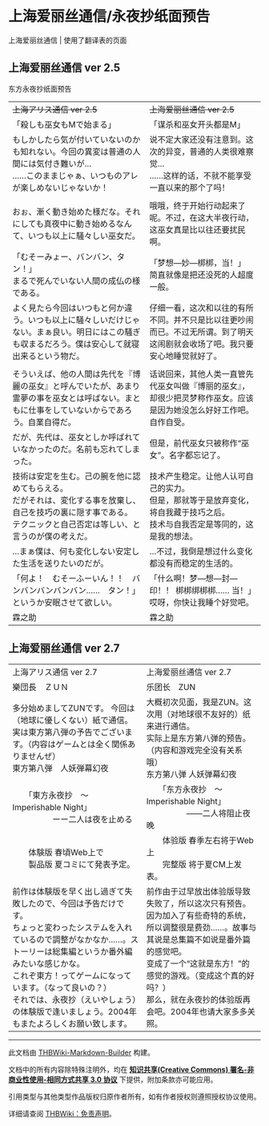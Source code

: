 # 上海爱丽丝通信/永夜抄纸面预告

<!-- source html: G:\repos\THBWiki-Markdown-Builder\THBWikiMarkdown\Temp\main\4\41\ns0%3A%E4%B8%8A%E6%B5%B7%E7%88%B1%E4%B8%BD%E4%B8%9D%E9%80%9A%E4%BF%A1%2F%E6%B0%B8%E5%A4%9C%E6%8A%84%E7%BA%B8%E9%9D%A2%E9%A2%84%E5%91%8A.html -->

上海爱丽丝通信 | 使用了翻译表的页面


## 上海爱丽丝通信 ver 2.5
[](./文件-上海爱丽丝通信永夜抄纸面预告.jpg.md)  [](./文件-上海爱丽丝通信永夜抄纸面预告.jpg.md)东方永夜抄纸面预告


<table><tbody><tr class="tt-content-header" id="上海爱丽丝通信_ver_2.5-1" data-pos="&#91;&quot;\u4e0a\u6d77\u7231\u4e3d\u4e1d\u901a\u4fe1 ver 2.5&quot;,1&#93;"><td class="tt-jah" lang="ja"><div class="poem"><s>上海アリス通信 ver 2.5</s></div></td><td class="tt-zhh" lang="zh"><div class="poem"><s>上海爱丽丝通信 ver 2.5</s></div></td></tr><tr class="tt-content-header" id="上海爱丽丝通信_ver_2.5-2" data-pos="&#91;&quot;\u4e0a\u6d77\u7231\u4e3d\u4e1d\u901a\u4fe1 ver 2.5&quot;,2&#93;"><td class="tt-jah" lang="ja"><div class="poem">「殺しも巫女もMで始まる」</div></td><td class="tt-zhh" lang="zh"><div class="poem">「谋杀和巫女开头都是M」</div></td></tr><tr class="tt-content" id="上海爱丽丝通信_ver_2.5-3" data-pos="&#91;&quot;\u4e0a\u6d77\u7231\u4e3d\u4e1d\u901a\u4fe1 ver 2.5&quot;,3&#93;"><td class="tt-ja" lang="ja"><div class="poem">もしかしたら気が付いていないのかも知れない。今回の異変は普通の人間には気付き難いが…<br>……このままじゃぁ、いつものアレが楽しめないじゃないか！</div></td><td class="tt-zh" lang="zh"><div class="poem">说不定大家还没有注意到。这次的异变，普通的人类很难察觉…<br>……这样的话，不就不能享受一直以来的那个了吗！<br></div></td></tr><tr class="tt-header" id="上海爱丽丝通信_ver_2.5-4" data-pos="&#91;&quot;\u4e0a\u6d77\u7231\u4e3d\u4e1d\u901a\u4fe1 ver 2.5&quot;,4&#93;"><td colspan="2" id="" class="tt-header" lang="zh"><div class="poem"></div></td></tr><tr class="tt-content" id="上海爱丽丝通信_ver_2.5-5" data-pos="&#91;&quot;\u4e0a\u6d77\u7231\u4e3d\u4e1d\u901a\u4fe1 ver 2.5&quot;,5&#93;"><td class="tt-ja" lang="ja"><div class="poem">おぉ、漸く動き始めた様だな。それにしても真夜中に動き始めるなんて、いつも以上に騒々しい巫女だ。</div></td><td class="tt-zh" lang="zh"><div class="poem">哦哦，终于开始行动起来了呢。不过，在这大半夜行动，这巫女真是比以往还要扰民啊。<br></div></td></tr><tr class="tt-content" id="上海爱丽丝通信_ver_2.5-6" data-pos="&#91;&quot;\u4e0a\u6d77\u7231\u4e3d\u4e1d\u901a\u4fe1 ver 2.5&quot;,6&#93;"><td class="tt-ja" lang="ja"><div class="poem">「むそーみょー、バンバン、タン！」<br>まるで死んでいない人間の成仏の様である。</div></td><td class="tt-zh" lang="zh"><div class="poem">「梦想—妙—梆梆，当！」<br>简直就像是把还没死的人超度一般。<br></div></td></tr><tr class="tt-content" id="上海爱丽丝通信_ver_2.5-7" data-pos="&#91;&quot;\u4e0a\u6d77\u7231\u4e3d\u4e1d\u901a\u4fe1 ver 2.5&quot;,7&#93;"><td class="tt-ja" lang="ja"><div class="poem">よく見たら今回はいつもと何か違う。いつも以上に騒々しいだけじゃない。まぁ良い。明日にはこの騒ぎも収まるだろう。僕は安心して就寝出来るという物だ。</div></td><td class="tt-zh" lang="zh"><div class="poem">仔细一看，这次和以往的有所不同。并不只是比以往更吵闹而已。不过无所谓。到了明天这闹剧就会收场了吧。我只要安心地睡觉就好了。<br></div></td></tr><tr class="tt-header" id="上海爱丽丝通信_ver_2.5-8" data-pos="&#91;&quot;\u4e0a\u6d77\u7231\u4e3d\u4e1d\u901a\u4fe1 ver 2.5&quot;,8&#93;"><td colspan="2" id="" class="tt-header" lang="zh"><div class="poem"></div></td></tr><tr class="tt-content" id="上海爱丽丝通信_ver_2.5-9" data-pos="&#91;&quot;\u4e0a\u6d77\u7231\u4e3d\u4e1d\u901a\u4fe1 ver 2.5&quot;,9&#93;"><td class="tt-ja" lang="ja"><div class="poem">そういえば、他の人間は先代を『博麗の巫女』と呼んでいたが、あまり霊夢の事を巫女とは呼ばない。まともに仕事をしていないからであろう。自業自得だ。</div></td><td class="tt-zh" lang="zh"><div class="poem">话说回来，其他人类一直管先代巫女叫做『博丽的巫女』，却很少把灵梦称作巫女。应该是因为她没怎么好好工作吧。自作自受。<br></div></td></tr><tr class="tt-content" id="上海爱丽丝通信_ver_2.5-10" data-pos="&#91;&quot;\u4e0a\u6d77\u7231\u4e3d\u4e1d\u901a\u4fe1 ver 2.5&quot;,10&#93;"><td class="tt-ja" lang="ja"><div class="poem">だが、先代は、巫女としか呼ばれていなかったのだ。名前も忘れてしまった。</div></td><td class="tt-zh" lang="zh"><div class="poem">但是，前代巫女只被称作“巫女”。名字都忘记了。<br></div></td></tr><tr class="tt-content" id="上海爱丽丝通信_ver_2.5-11" data-pos="&#91;&quot;\u4e0a\u6d77\u7231\u4e3d\u4e1d\u901a\u4fe1 ver 2.5&quot;,11&#93;"><td class="tt-ja" lang="ja"><div class="poem">技術は安定を生む。己の腕を他に認めてもらえる。<br>だがそれは、変化する事を放棄し、自己を技巧の裏に隠す事である。<br>テクニックと自己否定は等しい、と言うのが僕の考えだ。</div></td><td class="tt-zh" lang="zh"><div class="poem">技术产生稳定。让他人认可自己的实力。<br>但是，那就等于是放弃变化，将自我藏于技巧之后。<br>技术与自我否定是等同的，这是我的想法。<br></div></td></tr><tr class="tt-content" id="上海爱丽丝通信_ver_2.5-12" data-pos="&#91;&quot;\u4e0a\u6d77\u7231\u4e3d\u4e1d\u901a\u4fe1 ver 2.5&quot;,12&#93;"><td class="tt-ja" lang="ja"><div class="poem">…まぁ僕は、何も変化しない安定した生活を送りたいのだが。</div></td><td class="tt-zh" lang="zh"><div class="poem">…不过，我倒是想过什么变化都没有而稳定的生活的。<br></div></td></tr><tr class="tt-content" id="上海爱丽丝通信_ver_2.5-13" data-pos="&#91;&quot;\u4e0a\u6d77\u7231\u4e3d\u4e1d\u901a\u4fe1 ver 2.5&quot;,13&#93;"><td class="tt-ja" lang="ja"><div class="poem">「何よ！　むそーふーいん！！　バンバンバンバンバン……　タン！」<br>というか安眠させて欲しい。</div></td><td class="tt-zh" lang="zh"><div class="poem">「什么啊！梦—想—封—印！！ 梆梆绑梆梆…… 当！」<br>哎呀，你快让我睡个好觉吧。<br></div></td></tr><tr class="tt-content-right" id="上海爱丽丝通信_ver_2.5-14" data-pos="&#91;&quot;\u4e0a\u6d77\u7231\u4e3d\u4e1d\u901a\u4fe1 ver 2.5&quot;,14&#93;"><td class="tt-jar" lang="ja"><div class="poem">霖之助</div></td><td class="tt-zhr" lang="zh"><div class="poem">霖之助<br></div></td></tr></tbody></table>




## 上海爱丽丝通信 ver 2.7


<table><tbody><tr class="tt-content" id="上海爱丽丝通信_ver_2.7-1" data-pos="&#91;&quot;\u4e0a\u6d77\u7231\u4e3d\u4e1d\u901a\u4fe1 ver 2.7&quot;,1&#93;"><td class="tt-ja" lang="ja"><div class="poem">上海アリス通信 ver 2.7</div></td><td class="tt-zh" lang="zh"><div class="poem">上海爱丽丝通信 ver 2.7<br></div></td></tr><tr class="tt-content-right" id="上海爱丽丝通信_ver_2.7-2" data-pos="&#91;&quot;\u4e0a\u6d77\u7231\u4e3d\u4e1d\u901a\u4fe1 ver 2.7&quot;,2&#93;"><td class="tt-jar" lang="ja"><div class="poem">樂団長　ＺＵＮ</div></td><td class="tt-zhr" lang="zh"><div class="poem">乐团长　ZUN<br></div></td></tr><tr class="tt-content" id="上海爱丽丝通信_ver_2.7-3" data-pos="&#91;&quot;\u4e0a\u6d77\u7231\u4e3d\u4e1d\u901a\u4fe1 ver 2.7&quot;,3&#93;"><td class="tt-ja" lang="ja"><div class="poem">多分始めましてZUNです。 今回は（地球に優しくない）紙で通信。<br>実は東方第八弾の予告でございます。（内容はゲームとは全く関係ありませんぜ）<br>東方第八弾　人妖弾幕幻夜</div></td><td class="tt-zh" lang="zh"><div class="poem">大概初次见面，我是ZUN。这次用（对地球很不友好的）纸来进行通信。<br>实际上是东方第八弹的预告。（内容和游戏完全没有关系哦）<br>东方第八弹 人妖弹幕幻夜<br></div></td></tr><tr class="tt-content" id="上海爱丽丝通信_ver_2.7-4" data-pos="&#91;&quot;\u4e0a\u6d77\u7231\u4e3d\u4e1d\u901a\u4fe1 ver 2.7&quot;,4&#93;"><td class="tt-ja" lang="ja"><div class="poem">　　「東方永夜抄　～ Imperishable Night」<br>　　　　　ーー二人は夜を止める</div></td><td class="tt-zh" lang="zh"><div class="poem">　　「东方永夜抄　～ Imperishable Night」<br>　　　　　――二人将阻止夜晚<br></div></td></tr><tr class="tt-content" id="上海爱丽丝通信_ver_2.7-5" data-pos="&#91;&quot;\u4e0a\u6d77\u7231\u4e3d\u4e1d\u901a\u4fe1 ver 2.7&quot;,5&#93;"><td class="tt-ja" lang="ja"><div class="poem">　　体験版 春頃Web上で<br>　　製品版 夏コミにて発表予定。</div></td><td class="tt-zh" lang="zh"><div class="poem">　　体验版 春季左右将于Web上<br>　　完整版 将于夏CM上发表。<br></div></td></tr><tr class="tt-content" id="上海爱丽丝通信_ver_2.7-6" data-pos="&#91;&quot;\u4e0a\u6d77\u7231\u4e3d\u4e1d\u901a\u4fe1 ver 2.7&quot;,6&#93;"><td class="tt-ja" lang="ja"><div class="poem">前作は体験版を早く出し過ぎて失敗したので、今回は予告だけです。<br>ちょっと変わったシステムを入れているので調整がなかなか……。ストーリーは総集編というか番外編みたいな感じかな。<br>これぞ東方！ってゲームになっています。（なって良いの？）<br>それでは、永夜抄（えいやしょう）の体験版で逢いましょう。2004年もまたよろしくお願い致します。</div></td><td class="tt-zh" lang="zh"><div class="poem">前作由于过早放出体验版导致失败了，所以这次只有预告。<br>因为加入了有些奇特的系统，所以调整很是费劲……。故事与其说是总集篇不如说是番外篇的感觉吧。<br>变成了一个“这就是东方！”的感觉的游戏。（变成这个真的好吗？）<br>那么，就在永夜抄的体验版再会吧。2004年也请大家多多关照。<br></div></td></tr></tbody></table>



  
  

  





---

此文档由 [THBWiki-Markdown-Builder](https://github.com/Delsin-Yu/THBWiki-Markdown-Builder) 构建。

文档中的所有内容除特殊注明外，均在 [**知识共享(Creative Commons) 署名-非商业性使用-相同方式共享 3.0 协议**](https://creativecommons.org/licenses/by-sa/3.0/deed.zh-hans) 下提供，附加条款亦可能应用。

引用类型与其他类型作品版权归原作者所有，如有作者授权则遵照授权协议使用。

详细请查阅 [THBWiki：免责声明](https://thbwiki.cc/THBWiki:%E5%85%8D%E8%B4%A3%E5%A3%B0%E6%98%8E)。

